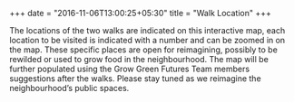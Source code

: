 +++
date = "2016-11-06T13:00:25+05:30"
title = "Walk Location"
+++

<!-- Thank you for joining us today to mindfully explore the neighbourhood through our 10-minute audio-guided meditative visioning walk. It is in partnership with the Greening wingrove CIC promoting community growing and green spaces in your neighbourhood. Just remember there is no right or wrong way to do this exercise. It is simply a guide to help you reimagine the neighbourhood’s public spaces, today. So now all we have to do is to begin walking and do remember to take your headphones as you listen to the audio. -->

The locations of the two walks are indicated on this interactive map, each location to be visited is indicated with a number and can be zoomed in on the map. These specific places are open for reimagining, possibly to be rewilded or used to grow food in the neighbourhood. The map will be further populated using the Grow Green Futures Team members suggestions after the walks. Please stay tuned as we reimagine the neighbourhood’s public spaces.
